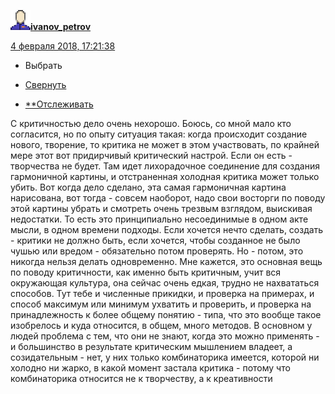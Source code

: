 [![userinfo_v8.svg](../_resources/userinfo_v8.svg)](https://ivanov-petrov.livejournal.com/profile)[**ivanov_petrov**](https://ivanov-petrov.livejournal.com/)

 [4 февраля 2018, 17:21:38](https://ivanov-petrov.livejournal.com/2106561.html?thread=121737921#t121737921)

- Выбрать

- [Свернуть](https://ivanov-petrov.livejournal.com/2106561.html?thread=121737921#t121737921)

- [**Отслеживать](https://www.livejournal.com/manage/subscriptions/comments.bml?talkid=121737921&journal=ivanov_petrov)

С критичностью дело очень нехорошо. Боюсь, со мной мало кто согласится, но по опыту ситуация такая: когда происходит создание нового, творение, то критика не может в этом участвовать, по крайней мере этот вот придирчивый критический настрой. Если он есть - творчества не будет. Там идет лихорадочное соединение для создания гармоничной картины, и отстраненная холодная критика может только убить. Вот когда дело сделано, эта самая гармоничная картина нарисована, вот тогда - совсем наоборот, надо свои восторги по поводу этой картины убрать и смотреть очень трезвым взглядом, выискивая недостатки. То есть это принципиально несоединимые в одном акте мысли, в одном времени подходы. Если хочется нечто сделать, создать - критики не должно быть, если хочется, чтобы созданное не было чушью или вредом - обязательно потом проверять. Но - потом, это никогда нельзя делать одновременно. Мне кажется, это основная вещь по поводу критичности, как именно быть критичным, учит вся окружающая культура, она сейчас очень едкая, трудно не нахвататься способов. Тут тебе и численные прикидки, и проверка на примерах, и способ максимум или минимум ухватить и проверить, и проверка на принадлежность к более общему понятию - типа, что это вообще такое изобрелось и куда относится, в общем, много методов. В основном у людей проблема с тем, что они не знают, когда это можно применять - и большинство в результате критическим мышлением владеет, а созидательным - нет, у них только комбинаторика имеется, которой ни холодно ни жарко, в какой момент застала критика - потому что комбинаторика относится не к творчеству, а к креативности

<div style="display: none;">  </div>